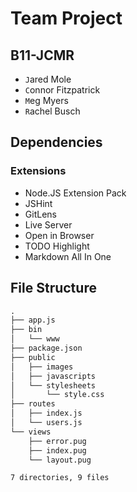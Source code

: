 # Team Project #

## B11-JCMR ##

- `J`ared Mole
- `C`onnor Fitzpatrick
- `M`eg Myers
- `R`achel Busch

## Dependencies ##

### Extensions ###

- Node.JS Extension Pack
- JSHint
- GitLens
- Live Server
- Open in Browser
- TODO Highlight
- Markdown All In One

## File Structure ##

```txt
.
├── app.js
├── bin
│   └── www
├── package.json
├── public
│   ├── images
│   ├── javascripts
│   └── stylesheets
│       └── style.css
├── routes
│   ├── index.js
│   └── users.js
└── views
    ├── error.pug
    ├── index.pug
    └── layout.pug

7 directories, 9 files
```